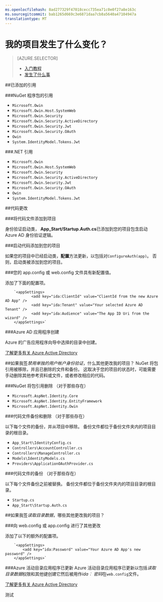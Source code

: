```yaml
---
ms.openlocfilehash: 8ad277329f47018cecc735ea71c0e0f27a8e163c
ms.sourcegitcommit: bab1265d669c3e6871daa7cb8a5640a47104947a
translationtype: MT
---
```

<properties
    pageTitle=""
    description="描述更改的内容在 Visual Studio 项目中运行 Azure Active Directory 向导之后"
    services="active-directory"
    documentationCenter=""
    authors="patshea123"
    manager="douge"
    editor="tglee"/>

<tags
    ms.service="active-directory"
    ms.workload="web"
    ms.tgt_pltfrm="vs-what-happened"
    ms.devlang="na"
    ms.topic="article"
    ms.date="07/22/2015"
    ms.author="patshea"/>

# 我的项目发生了什么变化？

> [AZURE.SELECTOR]
> - [入门教程](vs-active-directory-webapi-getting-started.md)
> - [发生了什么事](vs-active-directory-webapi-what-happened.md)

##已添加的引用

###NuGet 程序包的引用

- `Microsoft.Owin`
- `Microsoft.Owin.Host.SystemWeb`
- `Microsoft.Owin.Security`
- `Microsoft.Owin.Security.ActiveDirectory`
- `Microsoft.Owin.Security.Jwt`
- `Microsoft.Owin.Security.OAuth`
- `Owin`
- `System.IdentityModel.Tokens.Jwt`

###.NET 引用

- `Microsoft.Owin`
- `Microsoft.Owin.Host.SystemWeb`
- `Microsoft.Owin.Security`
- `Microsoft.Owin.Security.ActiveDirectory`
- `Microsoft.Owin.Security.Jwt`
- `Microsoft.Owin.Security.OAuth`
- `Owin`
- `System.IdentityModel.Tokens.Jwt`

##代码更改

###将代码文件添加到项目

身份验证启动类， **App_Start/Startup.Auth.cs**已添加到您的项目包含启动 Azure AD 身份验证逻辑。

###启动代码添加到您的项目

如果您的项目中已经启动类，**配置**方法更新，以包括对`ConfigureAuth(app)`。 否则，启动类被添加到您的项目。


###您的 app.config 或 web.config 文件具有新配置值。

添加了下面的配置项。
```
    `<appSettings>
            <add key="ida:ClientId" value="ClientId from the new Azure AD App" />
            <add key="ida:Tenant" value="Your selected Azure AD Tenant" />
            <add key="ida:Audience" value="The App ID Uri from the wizard" />
    </appSettings>` 
```

###Azure AD 应用程序创建

Azure 的广告应用程序向导中选择的目录中创建。

[了解更多有关 Azure Active Directory](http://azure.microsoft.com/services/active-directory/)

##如果我签*禁用单独的用户帐户身份验证*，什么其他更改我的项目？
NuGet 将包引用被移除，并且已删除的文件和备份。 这取决于您的项目的状态时，可能需要手动删除其他参考资料或文件，或者修改相应的代码。

###NuGet 将包引用删除 （对于那些存在）

- `Microsoft.AspNet.Identity.Core`
- `Microsoft.AspNet.Identity.EntityFramework`
- `Microsoft.AspNet.Identity.Owin`

###代码文件备份和删除 （对于那些存在）

以下每个文件的备份，并从项目中移除。 备份文件都位于备份文件夹内的项目目录的根目录。

- `App_Start\IdentityConfig.cs`
- `Controllers\AccountController.cs`
- `Controllers\ManageController.cs`
- `Models\IdentityModels.cs`
- `Providers\ApplicationOAuthProvider.cs`

###代码文件的备份 （对于那些存在）

以下每个文件备份之前被替换。 备份文件都位于备份文件夹内的项目目录的根目录。

- `Startup.cs`
- `App_Start\Startup.Auth.cs`

##如果我签*读取目录数据*，哪些其他更改我的项目？

###向 web.config 或 app.config 进行了其他更改

添加了以下的额外的配置项。

```
    `<appSettings>
        <add key="ida:Password" value="Your Azure AD App's new password" />
    </appSettings>` 
```

###Azure 活动目录应用程序已更新
Azure 活动目录应用程序已更新以包括*读取目录数据*权限和其他键创建它然后被用作*ida︰ 密码*在`web.config`文件。

[了解更多有关 Azure Active Directory](http://azure.microsoft.com/services/active-directory/)

测试
